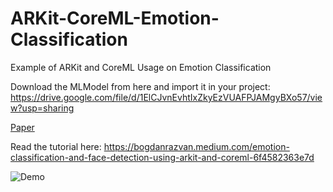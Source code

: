 # ARKit-CoreML-Emotion-Classification
Example of ARKit and CoreML Usage on Emotion Classification

Download the MLModel from here and import it in your project:
https://drive.google.com/file/d/1ElCJvnEvhtIxZkyEzVUAFPJAMgyBXo57/view?usp=sharing


[Paper](https://talhassner.github.io/home/publication/2015_ICMI)


Read the tutorial here:
https://bogdanrazvan.medium.com/emotion-classification-and-face-detection-using-arkit-and-coreml-6f4582363e7d

![Demo](https://media.giphy.com/media/lN1AbdZdWfo5sQoWHt/source.gif)
